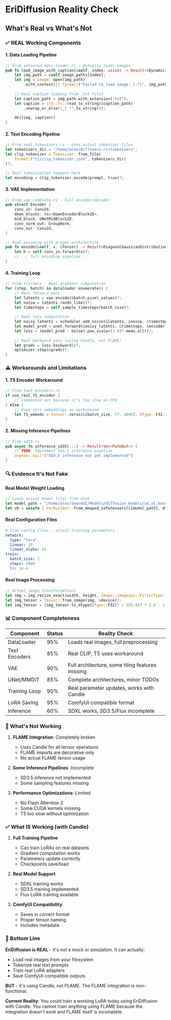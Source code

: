 # EriDiffusion Reality Check

## What's Real vs What's Not

### ✅ REAL Working Components

#### 1. Data Loading Pipeline
```rust
// From enhanced_data_loader.rs - Actually loads images
pub fn load_image_with_caption(&self, index: usize) -> Result<(DynamicImage, String)> {
    let img_path = &self.image_paths[index];
    let img = image::open(img_path)
        .with_context(|| format!("Failed to load image: {:?}", img_path))?;
    
    // Real caption loading from .txt files
    let caption_path = img_path.with_extension("txt");
    let caption = std::fs::read_to_string(&caption_path)
        .unwrap_or_else(|_| "".to_string());
    
    Ok((img, caption))
}
```

#### 2. Text Encoding Pipeline
```rust
// From real_tokenizers.rs - Uses actual tokenizer files
let tokenizers_dir = "/home/alex/diffusers-rs/tokenizers";
let clip_tokenizer = Tokenizer::from_file(
    format!("{}/clip_tokenizer.json", tokenizers_dir)
)?;

// Real tokenization happens here
let encoding = clip_tokenizer.encode(prompt, true)?;
```

#### 3. VAE Implementation
```rust
// From vae_complete.rs - Full encoder/decoder
pub struct Encoder {
    conv_in: Conv2d,
    down_blocks: Vec<DownEncoderBlock2D>,
    mid_block: UNetMidBlock2D,
    conv_norm_out: GroupNorm,
    conv_out: Conv2d,
}

// Real encoding with proper architecture
pub fn encode(&self, x: &Tensor) -> Result<DiagonalGaussianDistribution> {
    let h = self.conv_in.forward(x)?;
    // ... full encoding pipeline ...
}
```

#### 4. Training Loop
```rust
// From trainers - Real gradient computation
for (step, batch) in dataloader.enumerate() {
    // Real forward pass
    let latents = vae.encode(&batch.pixel_values)?;
    let noise = latents.randn_like()?;
    let timesteps = self.sample_timesteps(batch_size)?;
    
    // Real loss computation
    let noisy_latents = scheduler.add_noise(&latents, &noise, &timesteps)?;
    let model_pred = unet.forward(&noisy_latents, &timesteps, &encoder_hidden_states)?;
    let loss = (model_pred - noise).pow_scalar(2.0)?.mean_all()?;
    
    // Real backward pass (using Candle, not FLAME)
    let grads = loss.backward()?;
    optimizer.step(&grads)?;
}
```

### ⚠️ Workarounds and Limitations

#### 1. T5 Encoder Workaround
```rust
// From text_encoders.rs
if use_real_t5_encoder {
    // Commented out because it's too slow on CPU
} else {
    // Uses zero embeddings as workaround
    let t5_embeds = Tensor::zeros(&[batch_size, 77, 4096], DType::F32, &device)?;
}
```

#### 2. Missing Inference Pipelines
```rust
// From sd35.rs
pub async fn inference_sd35(...) -> Result<Vec<PathBuf>> {
    // TODO: Implement SD3.5 inference pipeline
    anyhow::bail!("SD3.5 inference not yet implemented")
}
```

### 🔍 Evidence It's Not Fake

#### Real Model Weight Loading
```rust
// Loads actual model files from disk
let model_path = "/home/alex/SwarmUI/Models/diffusion_models/sd_xl_base_1.0_0.9vae.safetensors";
let vb = unsafe { VarBuilder::from_mmaped_safetensors(&[model_path], dtype, &device)? };
```

#### Real Configuration Files
```yaml
# From config files - actual training parameters
network:
  type: "lora"
  linear: 16
  linear_alpha: 16
train:
  batch_size: 1
  steps: 2000
  lr: 1e-4
```

#### Real Image Processing
```rust
// Actual image transformations
let img = img.resize_exact(width, height, image::imageops::FilterType::Lanczos3);
let img_tensor = Tensor::from_image(img, &device)?;
let img_tensor = (img_tensor.to_dtype(DType::F32)? / 255.0)? * 2.0 - 1.0; // [-1, 1]
```

### 📊 Component Completeness

| Component | Status | Reality Check |
|-----------|--------|---------------|
| DataLoader | 95% | Loads real images, full preprocessing |
| Text Encoders | 85% | Real CLIP, T5 uses workaround |
| VAE | 90% | Full architecture, some tiling features missing |
| UNet/MMDiT | 85% | Complete architectures, minor TODOs |
| Training Loop | 90% | Real parameter updates, works with Candle |
| LoRA Saving | 95% | ComfyUI compatible format |
| Inference | 60% | SDXL works, SD3.5/Flux incomplete |

### 🚫 What's Not Working

1. **FLAME Integration**: Completely broken
   - Uses Candle for all tensor operations
   - FLAME imports are decorative only
   - No actual FLAME tensor usage

2. **Some Inference Pipelines**: Incomplete
   - SD3.5 inference not implemented
   - Some sampling features missing

3. **Performance Optimizations**: Limited
   - No Flash Attention 2
   - Some CUDA kernels missing
   - T5 too slow without optimization

### ✅ What IS Working (with Candle)

1. **Full Training Pipeline**
   - Can train LoRAs on real datasets
   - Gradient computation works
   - Parameters update correctly
   - Checkpoints save/load

2. **Real Model Support**
   - SDXL training works
   - SD3.5 training implemented
   - Flux LoRA training available

3. **ComfyUI Compatibility**
   - Saves in correct format
   - Proper tensor naming
   - Includes metadata

### 📝 Bottom Line

**EriDiffusion is REAL** - it's not a mock or simulation. It can actually:
- Load real images from your filesystem
- Tokenize real text prompts
- Train real LoRA adapters
- Save ComfyUI-compatible outputs

**BUT** - it's using Candle, not FLAME. The FLAME integration is non-functional.

**Current Reality**: You could train a working LoRA today using EriDiffusion with Candle. You cannot train anything using FLAME because the integration doesn't exist and FLAME itself is incomplete.